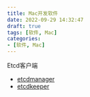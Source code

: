 ```yaml
---
title: Mac开发软件
date: 2022-09-29 14:32:47
draft: true
tags: [软件, Mac]
categories:
- [软件, Mac]
---
```


Etcd客户端
- [etcdmanager](https://github.com/gtamas/etcdmanager)
- [etcdkeeper](https://github.com/evildecay/etcdkeeper)




